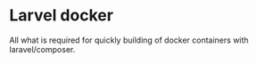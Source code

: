# Larvel docker

All what is required for quickly building of docker containers with laravel/composer.
